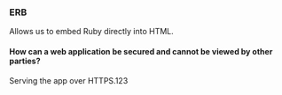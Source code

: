 ### ERB
Allows us to embed Ruby directly into HTML.


#### How can a web application be secured and cannot be viewed by other parties?
Serving the app over HTTPS.123
